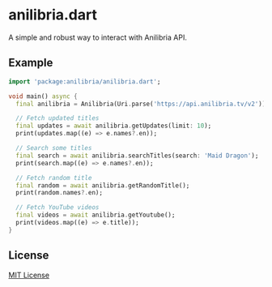 # anilibria.dart

A simple and robust way to interact with Anilibria API.

## Example

```dart
import 'package:anilibria/anilibria.dart';

void main() async {
  final anilibria = Anilibria(Uri.parse('https://api.anilibria.tv/v2'));

  // Fetch updated titles
  final updates = await anilibria.getUpdates(limit: 10);
  print(updates.map((e) => e.names?.en));

  // Search some titles
  final search = await anilibria.searchTitles(search: 'Maid Dragon');
  print(search.map((e) => e.names?.en));

  // Fetch random title
  final random = await anilibria.getRandomTitle();
  print(random.names?.en);

  // Fetch YouTube videos
  final videos = await anilibria.getYoutube();
  print(videos.map((e) => e.title));
}

```

## License

[MIT License](https://github.com/arslee07/anilibria.dart/blob/main/LICENSE)
